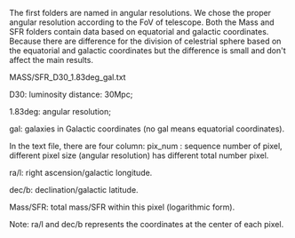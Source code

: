 The first folders are named in angular resolutions. We chose the proper angular resolution according to the FoV of telescope.
Both the Mass and SFR folders contain data based on equatorial and galactic coordinates. Because there are difference for the division of celestrial sphere based on the equatorial and galactic coordinates but the difference is small and don't affect the main results.

MASS/SFR_D30_1.83deg_gal.txt

D30: luminosity distance: 30Mpc;

1.83deg: angular resolution;

gal: galaxies in Galactic coordinates (no gal means equatorial coordinates).

In the text file, there are four column: 
pix_num : sequence number of pixel, different pixel size (angular resolution) has different total number pixel.

ra/l: right ascension/galactic longitude.

dec/b: declination/galactic latitude.

Mass/SFR: total mass/SFR within this pixel (logarithmic form).

Note: ra/l and dec/b represents the coordinates at the center of each pixel.

